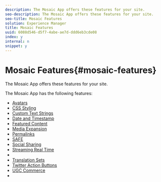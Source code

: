 ```yaml
---
description: The Mosaic App offers these features for your site.
seo-description: The Mosaic App offers these features for your site.
seo-title: Mosaic Features
solution: Experience Manager
title: Mosaic Features
uuid: 6088d546-d5f7-4abe-ae7d-ddd6eb3cde08
index: y
internal: n
snippet: y
---
```


# Mosaic Features{#mosaic-features}

The Mosaic App offers these features for your site.

<a id="section_gfz_zpw_xy"></a>

The Mosaic App has the following features:

* [Avatars](../c-styling-features/c-avatars.md#c_avatars)
* [CSS Styling](../c-styling-features/c-css-styling-branding.md#c_css_styling_branding)
* [Custom Text Strings](../c-custom-text-strings.md#c_custom_text_strings)
* [Date and Timestamp](../c-styling-features/c-date-and-timestamp.md#c_date_and_timestamp)
* [Featured Content](../c-content-collection-tags/c-featured-content.md#c_featured_content)
* [Media Expansion](c_media_expansion.md#c_media_expansion)
* [Permalinks](../c-content-collection-tags/c-permalinks.md#c_permalinks)
* [SAFE](../c-about-moderation/c-moderation.md#c_moderation)
* [Social Sharing](../c-social-sharing/c-social-sharing.md#c_social_sharing)
* [Streaming Real Time](../c-content-behavior-features/c-streaming-real-time.md#c_streaming_real_time)
* [](../c-styling-features/c-styling-features.md#c_styling_features)
* [Translation Sets](../c-translation-sets.md#c_translation_sets)
* [Twitter Action Buttons](c_action_buttons.md#c_action_buttons)
* [UGC Commerce](../c-ugc-commerce.md#c_ugc_commerce)
* [](../c-on-site-contribution-features.md#section_vzs_t2s_d1b)


